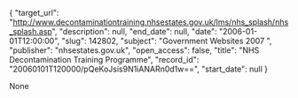{
  "target_url": "http://www.decontaminationtraining.nhsestates.gov.uk/lms/nhs_splash/nhs_splash.asp", 
  "description": null, 
  "end_date": null, 
  "date": "2006-01-01T12:00:00", 
  "slug": 142802, 
  "subject": "Government Websites 2007 ", 
  "publisher": "nhsestates.gov.uk", 
  "open_access": false, 
  "title": "NHS Decontamination Training Programme", 
  "record_id": "20060101T120000/pQeKoJsis9N1iANARn0d1w==", 
  "start_date": null
}

None